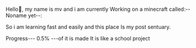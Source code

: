 Hello👋, my name is mv and i am currently
Working on a minecraft called:--Noname yet--:

So i am learning fast and easily and this place
Is my post sentuary.

Progress--- 0.5% ---of it is made
   It is like a school project

